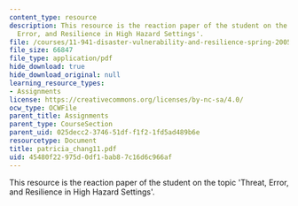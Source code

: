 ```yaml
---
content_type: resource
description: This resource is the reaction paper of the student on the topic 'Threat,
  Error, and Resilience in High Hazard Settings'.
file: /courses/11-941-disaster-vulnerability-and-resilience-spring-2005/45480f22975d0df1bab87c16d6c966af_patricia_chang11.pdf
file_size: 66847
file_type: application/pdf
hide_download: true
hide_download_original: null
learning_resource_types:
- Assignments
license: https://creativecommons.org/licenses/by-nc-sa/4.0/
ocw_type: OCWFile
parent_title: Assignments
parent_type: CourseSection
parent_uid: 025decc2-3746-51df-f1f2-1fd5ad489b6e
resourcetype: Document
title: patricia_chang11.pdf
uid: 45480f22-975d-0df1-bab8-7c16d6c966af
---
```

This resource is the reaction paper of the student on the topic 'Threat, Error, and Resilience in High Hazard Settings'.